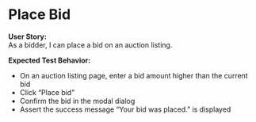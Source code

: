 # Place Bid

**User Story:**  
As a bidder, I can place a bid on an auction listing.

**Expected Test Behavior:**  
- On an auction listing page, enter a bid amount higher than the current bid  
- Click “Place bid”  
- Confirm the bid in the modal dialog  
- Assert the success message “Your bid was placed.” is displayed
